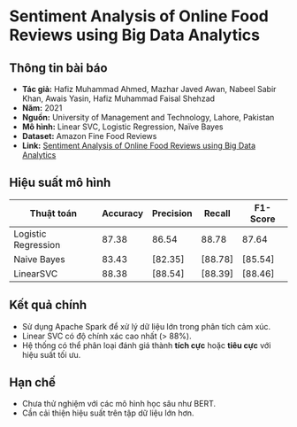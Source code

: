 
# Sentiment Analysis of Online Food Reviews using Big Data Analytics

## Thông tin bài báo
- **Tác giả:** Hafiz Muhammad Ahmed, Mazhar Javed Awan, Nabeel Sabir Khan, Awais Yasin, Hafiz Muhammad Faisal Shehzad
- **Năm:** 2021
- **Nguồn:** University of Management and Technology, Lahore, Pakistan
- **Mô hình:** Linear SVC, Logistic Regression, Naïve Bayes
- **Dataset:** Amazon Fine Food Reviews
- **Link:** [Sentiment Analysis of Online Food Reviews using Big Data Analytics](https://papers.ssrn.com/sol3/papers.cfm?abstract_id=3827110)

## Hiệu suất mô hình
| Thuật toán        | Accuracy | Precision  | Recall | F1-Score  |   
|------------------|----------|--------|  ----------|--------| 
| Logistic Regression | 87.38 | 86.54 | 88.78 | 87.64 |  
| Naive Bayes          | 83.43 | [82.35] | [88.78] | [85.54] |
| LinearSVC         | 88.38 | [88.54] | [88.39] | [88.46] |

## Kết quả chính
- Sử dụng Apache Spark để xử lý dữ liệu lớn trong phân tích cảm xúc.
- Linear SVC có độ chính xác cao nhất (> 88%).
- Hệ thống có thể phân loại đánh giá thành **tích cực** hoặc **tiêu cực** với hiệu suất tối ưu.

## Hạn chế
- Chưa thử nghiệm với các mô hình học sâu như BERT.
- Cần cải thiện hiệu suất trên tập dữ liệu lớn hơn.
